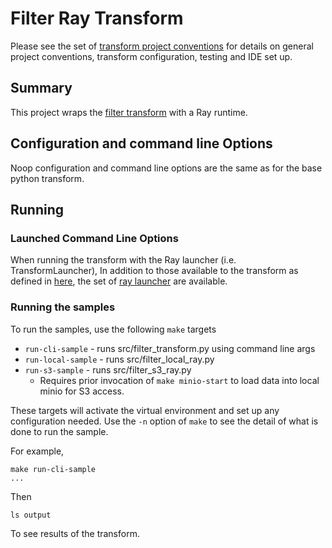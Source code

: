 # Filter Ray Transform 
Please see the set of
[transform project conventions](../../../README.md#transform-project-conventions)
for details on general project conventions, transform configuration,
testing and IDE set up.

## Summary 
This project wraps the [filter transform](../python) with a Ray runtime.

## Configuration and command line Options

Noop configuration and command line options are the same as for the base python transform. 

## Running

### Launched Command Line Options 
When running the transform with the Ray launcher (i.e. TransformLauncher),
In addition to those available to the transform as defined in [here](../python/README.md),
the set of 
[ray launcher](../../../../data-processing-lib/doc/ray-launcher-options.md) are available.

### Running the samples
To run the samples, use the following `make` targets

* `run-cli-sample` - runs src/filter_transform.py using command line args
* `run-local-sample` - runs src/filter_local_ray.py
* `run-s3-sample` - runs src/filter_s3_ray.py
    * Requires prior invocation of `make minio-start` to load data into local minio for S3 access.

These targets will activate the virtual environment and set up any configuration needed.
Use the `-n` option of `make` to see the detail of what is done to run the sample.

For example, 
```shell
make run-cli-sample
...
```
Then 
```shell
ls output
```
To see results of the transform.
